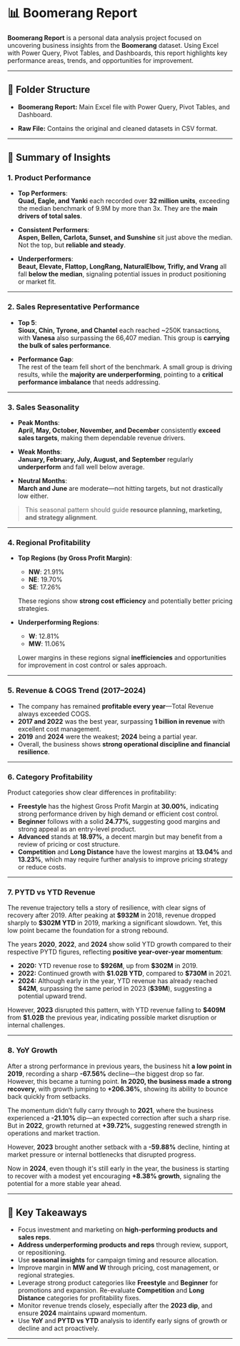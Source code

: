 # 📊 Boomerang Report

**Boomerang Report** is a personal data analysis project focused on uncovering business insights from the **Boomerang** dataset. Using Excel with Power Query, Pivot Tables, and Dashboards, this report highlights key performance areas, trends, and opportunities for improvement.

---

## 📁 Folder Structure

- **Boomerang Report:**
  Main Excel file with Power Query, Pivot Tables, and Dashboard.

- **Raw File:**
  Contains the original and cleaned datasets in CSV format.

---

## 📌 Summary of Insights

### **1. Product Performance**

- **Top Performers**:\
  **Quad, Eagle, and Yanki** each recorded over **32 million units**, exceeding the median benchmark of 9.9M by more than 3x. They are the **main drivers of total sales**.

- **Consistent Performers**:\
  **Aspen, Bellen, Carlota, Sunset, and Sunshine** sit just above the median. Not the top, but **reliable and steady**.

- **Underperformers**:\
  **Beaut, Elevate, Flattop, LongRang, NaturalElbow, Trifly, and Vrang** all fall **below the median**, signaling potential issues in product positioning or market fit.

---

### **2. Sales Representative Performance**

- **Top 5**:\
  **Sioux, Chin, Tyrone, and Chantel** each reached \~250K transactions, with **Vanesa** also surpassing the 66,407 median. This group is **carrying the bulk of sales performance**.

- **Performance Gap**:\
  The rest of the team fell short of the benchmark. A small group is driving results, while the **majority are underperforming**, pointing to a **critical performance imbalance** that needs addressing.

---

### **3. Sales Seasonality**

- **Peak Months**:\
  **April, May, October, November, and December** consistently **exceed sales targets**, making them dependable revenue drivers.

- **Weak Months**:\
  **January, February, July, August, and September** regularly **underperform** and fall well below average.

- **Neutral Months**:\
  **March and June** are moderate—not hitting targets, but not drastically low either.

> This seasonal pattern should guide **resource planning, marketing, and strategy alignment**.

---

### **4. Regional Profitability**

- **Top Regions (by Gross Profit Margin)**:

  - **NW**: 21.91%
  - **NE**: 19.70%
  - **SE**: 17.26%

  These regions show **strong cost efficiency** and potentially better pricing strategies.

- **Underperforming Regions**:

  - **W**: 12.81%
  - **MW**: 11.06%

  Lower margins in these regions signal **inefficiencies** and opportunities for improvement in cost control or sales approach.

---

### **5. Revenue & COGS Trend (2017–2024)**

- The company has remained **profitable every year**—Total Revenue always exceeded COGS.
- **2017 and 2022** was the best year, surpassing **1 billion in revenue** with excellent cost management.
- **2019** and **2024** were the weakest; **2024** being a partial year.
- Overall, the business shows **strong operational discipline and financial resilience**.

---

### **6. Category Profitability**

Product categories show clear differences in profitability:

- **Freestyle** has the highest Gross Profit Margin at **30.00%**, indicating strong performance driven by high demand or efficient cost control.
- **Beginner** follows with a solid **24.77%**, suggesting good margins and strong appeal as an entry-level product.
- **Advanced** stands at **18.97%**, a decent margin but may benefit from a review of pricing or cost structure.
- **Competition** and **Long Distance** have the lowest margins at **13.04%** and **13.23%**, which may require further analysis to improve pricing strategy or reduce costs.

---

### **7. PYTD vs YTD Revenue**

The revenue trajectory tells a story of resilience, with clear signs of recovery after 2019.
After peaking at **\$932M** in 2018, revenue dropped sharply to **\$302M YTD** in 2019, marking a significant slowdown. Yet, this low point became the foundation for a strong rebound.

The years **2020**, **2022**, and **2024** show solid YTD growth compared to their respective PYTD figures, reflecting **positive year-over-year momentum**:

- **2020:** YTD revenue rose to **\$926M**, up from **\$302M** in 2019.
- **2022:** Continued growth with **\$1.02B YTD**, compared to **\$730M** in 2021.
- **2024:** Although early in the year, YTD revenue has already reached **\$42M**, surpassing the same period in 2023 (**\$39M**), suggesting a potential upward trend.

However, **2023** disrupted this pattern, with YTD revenue falling to **\$409M** from **\$1.02B** the previous year, indicating possible market disruption or internal challenges.

---

### **8. YoY Growth**

After a strong performance in previous years, the business hit **a low point in 2019**, recording a sharp **-67.56%** decline—the biggest drop so far. However, this became a turning point. **In 2020, the business made a strong recovery**, with growth jumping to **+206.36%**, showing its ability to bounce back quickly from setbacks.

The momentum didn’t fully carry through to **2021**, where the business experienced a **-21.10%** dip—an expected correction after such a sharp rise. But in **2022**, growth returned at **+39.72%**, suggesting renewed strength in operations and market traction.

However, **2023** brought another setback with a **-59.88%** decline, hinting at market pressure or internal bottlenecks that disrupted progress.

Now in **2024**, even though it's still early in the year, the business is starting to recover with a modest yet encouraging **+8.38% growth**, signaling the potential for a more stable year ahead.

---

## 🧠 Key Takeaways
- Focus investment and marketing on **high-performing products and sales reps**.
- **Address underperforming products and reps** through review, support, or repositioning.
- Use **seasonal insights** for campaign timing and resource allocation.
- Improve margin in **MW and W** through pricing, cost management, or regional strategies.
- Leverage strong product categories like **Freestyle** and **Beginner** for promotions and expansion. Re-evaluate **Competition** and **Long Distance** categories for profitability fixes.
- Monitor revenue trends closely, especially after the **2023 dip**, and ensure **2024** maintains upward momentum.
- Use **YoY** and **PYTD vs YTD** analysis to identify early signs of growth or decline and act proactively.

---
